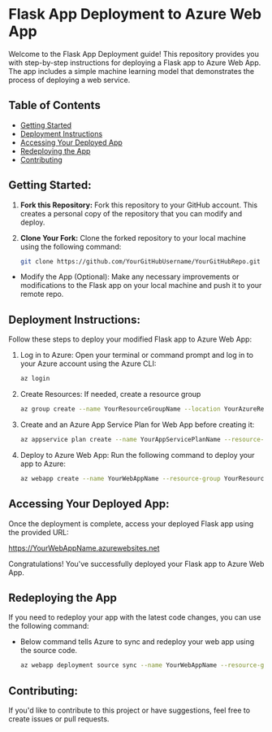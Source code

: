 # Flask App Deployment to Azure Web App

Welcome to the Flask App Deployment guide! This repository provides you with step-by-step instructions for deploying a Flask app to Azure Web App. The app includes a simple machine learning model that demonstrates the process of deploying a web service.

## Table of Contents

- [Getting Started](#getting-started)
- [Deployment Instructions](#deployment-instructions)
- [Accessing Your Deployed App](#accessing-your-deployed-app)
- [Redeploying the App](#redeploying-the-app)
- [Contributing](#contributing)

## Getting Started:

1. **Fork this Repository:** Fork this repository to your GitHub account. This creates a personal copy of the repository that you can modify and deploy.

2. **Clone Your Fork:** Clone the forked repository to your local machine using the following command:
   ```sh
   git clone https://github.com/YourGitHubUsername/YourGitHubRepo.git

- Modify the App (Optional): Make any necessary improvements or modifications to the Flask app on your local machine and push it to your remote repo.

## Deployment Instructions:

Follow these steps to deploy your modified Flask app to Azure Web App:

1. Log in to Azure: Open your terminal or command prompt and log in to your Azure account using the Azure CLI:

   ```sh
   az login

2. Create Resources: If needed, create a resource group

    ```sh
   az group create --name YourResourceGroupName --location YourAzureRegion
    
3. Create and an Azure App Service Plan for Web App before creating it:
   
     ```sh
    az appservice plan create --name YourAppServicePlanName --resource-group YourResourceGroupName --sku FREE --is-linux
     
4. Deploy to Azure Web App: Run the following command to deploy your app to Azure:
   
   ```sh
   az webapp create --name YourWebAppName --resource-group YourResourceGroupName --plan YourAppServicePlanName --runtime "PYTHON|3.8" --deployment-source-url    https://github.com/YourGitHubUsername/YourGitHubRepo.git --deployment-source-branch main

## Accessing Your Deployed App:

Once the deployment is complete, access your deployed Flask app using the provided URL:

https://YourWebAppName.azurewebsites.net

Congratulations! You've successfully deployed your Flask app to Azure Web App.

## Redeploying the App
If you need to redeploy your app with the latest code changes, you can use the following command:

- Below command tells Azure to sync and redeploy your web app using the source code.

   ```sh
   az webapp deployment source sync --name YourWebAppName --resource-group YourResourceGroupName

## Contributing:

If you'd like to contribute to this project or have suggestions, feel free to create issues or pull requests.
